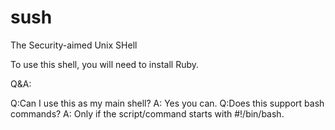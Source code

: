 # sush
The Security-aimed Unix SHell

To use this shell, you will need to install Ruby.

Q&A:

Q:Can I use this as my main shell? A: Yes you can.
Q:Does this support bash commands? A: Only if the script/command starts with #!/bin/bash.
